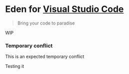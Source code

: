# Eden for [Visual Studio Code](http://code.visualstudio.com)

> Bring your code to paradise

WIP

### Temporary conflict

This is an expected temporary conflict

Testing it
